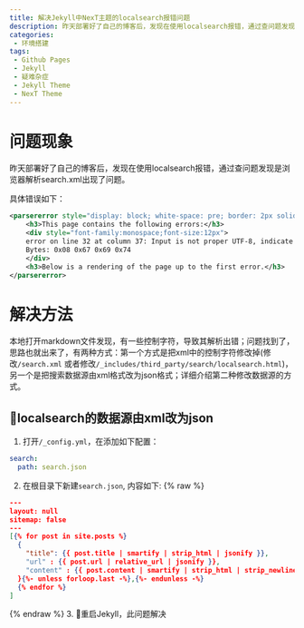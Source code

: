 ```yaml
---
title: 解决Jekyll中NexT主题的localsearch报错问题
description: 昨天部署好了自己的博客后，发现在使用localsearch报错，通过查问题发现是浏览器解析search.xml出现了问题
categories:
 - 环境搭建
tags:
 - Github Pages
 - Jekyll
 - 疑难杂症
 - Jekyll Theme
 - NexT Theme
---
```


# 问题现象
昨天部署好了自己的博客后，发现在使用localsearch报错，通过查问题发现是浏览器解析search.xml出现了问题。

具体错误如下：
```xml
<parsererror style="display: block; white-space: pre; border: 2px solid #c77; padding: 0 1em 0 1em; margin: 1em; background-color: #fdd; color: black">
    <h3>This page contains the following errors:</h3>
    <div style="font-family:monospace;font-size:12px">
    error on line 32 at column 37: Input is not proper UTF-8, indicate encoding !
    Bytes: 0x08 0x67 0x69 0x74
    </div>
    <h3>Below is a rendering of the page up to the first error.</h3>
</parsererror>
```

# 解决方法

本地打开markdown文件发现，有一些控制字符，导致其解析出错；问题找到了，思路也就出来了，有两种方式：第一个方式是把xml中的控制字符修改掉(修改`/search.xml` 或者修改` /_includes/third_party/search/localsearch.html `)，另一个是把搜索数据源由xml格式改为json格式；详细介绍第二种修改数据源的方式。

## localsearch的数据源由xml改为json
1. 打开`/_config.yml`，在添加如下配置：
```yaml
search:
  path: search.json
```
2. 在根目录下新建` search.json `, 内容如下: {% raw %}
```json
---
layout: null
sitemap: false
---
[{% for post in site.posts %}
  {
    "title": {{ post.title | smartify | strip_html | jsonify }},
    "url" : {{ post.url | relative_url | jsonify }},
    "content" : {{ post.content | smartify | strip_html | strip_newlines | jsonify }}
  }{%- unless forloop.last -%},{%- endunless -%}
  {% endfor %}
]
```
{% endraw %}
3. 重启Jekyll，此问题解决
